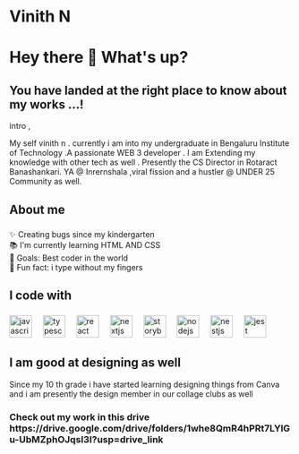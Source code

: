 # Vinith N <h1 align="left"> Hey there 👋 What's up?</h1>
<h2>You have landed at the right place to know about my works ...! </h2>
intro ,

<p align="left"> My self vinith n . currently i am into 
 my undergraduate in Bengaluru Institute of Technology .A passionate WEB 3 developer . I am Extending my knowledge with other tech as well . Presently the CS Director in Rotaract Banashankari. YA @ Inrernshala ,viral fission and a hustler @ UNDER 25 Community as well. </p>

###

<h2 align="left">About me</h2>

###

<p align="left">✨ Creating bugs since my kindergarten <br>📚 I'm currently learning HTML AND CSS <br>🎯 Goals: Best coder in the world <br>🎲 Fun fact: i type without my fingers</p>

###

<h2 align="left">I code with</h2>

###

<div align="left">
  <img src="https://cdn.jsdelivr.net/gh/devicons/devicon/icons/javascript/javascript-original.svg" height="40" alt="javascript logo"  />
  <img width="12" />
  <img src="https://cdn.jsdelivr.net/gh/devicons/devicon/icons/typescript/typescript-original.svg" height="40" alt="typescript logo"  />
  <img width="12" />
  <img src="https://cdn.jsdelivr.net/gh/devicons/devicon/icons/react/react-original.svg" height="40" alt="react logo"  />
  <img width="12" />
  <img src="https://cdn.jsdelivr.net/gh/devicons/devicon/icons/nextjs/nextjs-original.svg" height="40" alt="nextjs logo"  />
  <img width="12" />
  <img src="https://cdn.jsdelivr.net/gh/devicons/devicon/icons/storybook/storybook-original.svg" height="40" alt="storybook logo"  />
  <img width="12" />
  <img src="https://cdn.jsdelivr.net/gh/devicons/devicon/icons/nodejs/nodejs-original.svg" height="40" alt="nodejs logo"  />
  <img width="12" />
  <img src="https://cdn.jsdelivr.net/gh/devicons/devicon/icons/nestjs/nestjs-plain.svg" height="40" alt="nestjs logo"  />
  <img width="12" />
  <img src="https://cdn.jsdelivr.net/gh/devicons/devicon/icons/jest/jest-plain.svg" height="40" alt="jest logo"  />
</div>

<h2>I am good at designing as well</h2>
<p> Since my 10 th grade i have started learning designing things from Canva and i am presently the design member in our collage clubs as well </p>
<h3>Check out my work in this drive https://drive.google.com/drive/folders/1whe8QmR4hPRt7LYlGu-UbMZphOJqsI3I?usp=drive_link  </h3>

